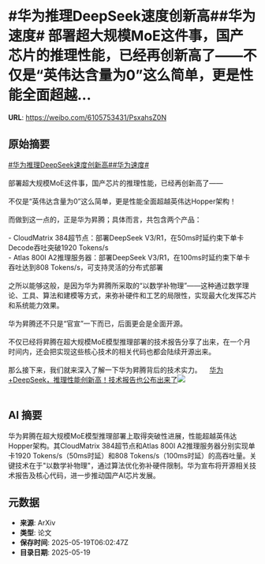 # #华为推理DeepSeek速度创新高##华为速度# 部署超大规模MoE这件事，国产芯片的推理性能，已经再创新高了——不仅是“英伟达含量为0”这么简单，更是性能全面超越...

**URL**: https://weibo.com/6105753431/PsxahsZ0N

## 原始摘要

<a href="https://m.weibo.cn/search?containerid=231522type%3D1%26t%3D10%26q%3D%23%E5%8D%8E%E4%B8%BA%E6%8E%A8%E7%90%86DeepSeek%E9%80%9F%E5%BA%A6%E5%88%9B%E6%96%B0%E9%AB%98%23&amp;extparam=%23%E5%8D%8E%E4%B8%BA%E6%8E%A8%E7%90%86DeepSeek%E9%80%9F%E5%BA%A6%E5%88%9B%E6%96%B0%E9%AB%98%23" data-hide=""><span class="surl-text">#华为推理DeepSeek速度创新高#</span></a><a href="https://m.weibo.cn/search?containerid=231522type%3D1%26t%3D10%26q%3D%23%E5%8D%8E%E4%B8%BA%E9%80%9F%E5%BA%A6%23" data-hide=""><span class="surl-text">#华为速度#</span></a> <br><br>部署超大规模MoE这件事，国产芯片的推理性能，已经再创新高了——<br><br>不仅是“英伟达含量为0”这么简单，更是性能全面超越英伟达Hopper架构！<br><br>而做到这一点的，正是华为昇腾；具体而言，共包含两个产品：<br><br>- CloudMatrix 384超节点：部署DeepSeek V3/R1，在50ms时延约束下单卡Decode吞吐突破1920 Tokens/s<br>- Atlas 800I A2推理服务器：部署DeepSeek V3/R1，在100ms时延约束下单卡吞吐达到808 Tokens/s，可支持灵活的分布式部署<br><br>之所以能够这般，是因为华为昇腾所采取的“以数学补物理”——这种通过数学理论、工具、算法和建模等方式，来弥补硬件和工艺的局限性，实现最大化发挥芯片和系统能力效果。<br><br>华为昇腾还不只是“官宣”一下而已，后面更会是全面开源。<br><br>不仅已经将昇腾在超大规模MoE模型推理部署的技术报告分享了出来，在一个月时间内，还会把实现这些核心技术的相关代码也都会陆续开源出来。<br><br>那么接下来，我们就来深入了解一下华为昇腾背后的技术实力。<a href="https://weibo.cn/sinaurl?u=https%3A%2F%2Fmp.weixin.qq.com%2Fs%2FUzXNIFesgBcMtfetgp2Y7Q" data-hide=""><span class="url-icon"><img style="width: 1rem;height: 1rem" src="https://h5.sinaimg.cn/upload/2015/09/25/3/timeline_card_small_web_default.png" referrerpolicy="no-referrer"></span><span class="surl-text">华为+DeepSeek，推理性能创新高！技术报告也公布出来了</span></a><img style="" src="https://tvax1.sinaimg.cn/large/006Fd7o3ly1i1kqhf0vqej30u00gn4hm.jpg" referrerpolicy="no-referrer"><br><br>

## AI 摘要

华为昇腾在超大规模MoE模型推理部署上取得突破性进展，性能超越英伟达Hopper架构。其CloudMatrix 384超节点和Atlas 800I A2推理服务器分别实现单卡1920 Tokens/s（50ms时延）和808 Tokens/s（100ms时延）的高吞吐量。关键技术在于"以数学补物理"，通过算法优化弥补硬件限制。华为宣布将开源相关技术报告及核心代码，进一步推动国产AI芯片发展。

## 元数据

- **来源**: ArXiv
- **类型**: 论文
- **保存时间**: 2025-05-19T06:02:47Z
- **目录日期**: 2025-05-19
